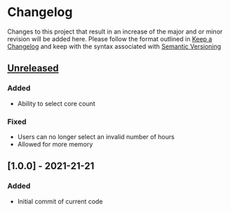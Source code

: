 # Changelog
Changes to this project that result in an increase of the major and or minor revision will be added here. Please follow the format outlined in [Keep a Changelog](http://keepachangelog.com/en/1.0.0/) and keep with the syntax associated with [Semantic Versioning](https://semver.org/)

## [Unreleased]
### Added
- Ability to select core count
### Fixed
- Users can no longer select an invalid number of hours
- Allowed for more memory

## [1.0.0] - 2021-21-21
### Added
- Initial commit of current code

[Unreleased]: https://github.com/UCO-HPC/buddy_rstudio/compare/1.0.0...HEAD
